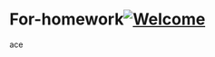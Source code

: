 # For-homework[![Welcome](https://img.shields.io/badge/Welcome-to%20My%20Repository-green)](https://github.com/ggest2/For-homework)
ace

